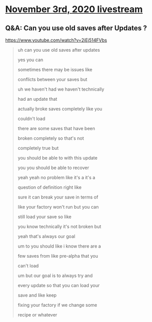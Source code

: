 # [November 3rd, 2020 livestream](../2020-11-03.md)
## Q&A: Can you use old saves after Updates ?
https://www.youtube.com/watch?v=2iEj514FVbs
> uh can you use old saves after updates
> 
> yes you can
> 
> sometimes there may be issues like
> 
> conflicts between your saves but
> 
> uh we haven't had we haven't technically
> 
> had an update that
> 
> actually broke saves completely like you
> 
> couldn't load
> 
> there are some saves that have been
> 
> broken completely so that's not
> 
> completely true but
> 
> you should be able to with this update
> 
> you you should be able to recover
> 
> yeah yeah no problem like it's a it's a
> 
> question of definition right like
> 
> sure it can break your save in terms of
> 
> like your factory won't run but you can
> 
> still load your save so like
> 
> you know technically it's not broken but
> 
> yeah that's always our goal
> 
> um to you should like i know there are a
> 
> few saves from like pre-alpha that you
> 
> can't load
> 
> um but our goal is to always try and
> 
> every update so that you can load your
> 
> save and like keep
> 
> fixing your factory if we change some
> 
> recipe or whatever
> 
